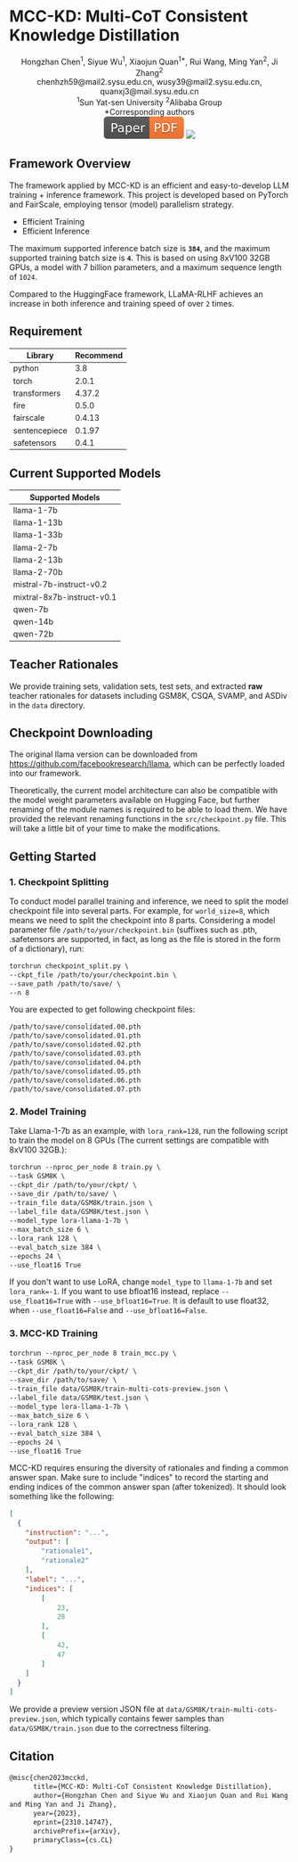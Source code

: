 # MCC-KD: Multi-CoT Consistent Knowledge Distillation

<div align="center">
Hongzhan Chen<sup>1</sup>, Siyue Wu<sup>1</sup>, Xiaojun Quan<sup>1*</sup>, Rui Wang, Ming Yan<sup>2</sup>, Ji Zhang<sup>2</sup>
</div>
<div align="center">
chenhzh59@mail2.sysu.edu.cn, wusy39@mail2.sysu.edu.cn, quanxj3@mail.sysu.edu.cn
</div>
<div align="center">
<sup>1</sup>Sun Yat-sen University <sup>2</sup>Alibaba Group
</div>
<div align="center">
*Corresponding authors
</div>


<div align="center">
    <a href="https://arxiv.org/pdf/2310.14747.pdf"><img src="assets/Paper-PDF-orange.svg" ></a>
    <a href="https://hits.seeyoufarm.com"><img src="https://hits.seeyoufarm.com/api/count/incr/badge.svg?url=https%3A%2F%2Fgithub.com%2FX-PLUG%2FMulti-LLM-Agent&count_bg=%2379C83D&title_bg=%23555555&icon=&icon_color=%23E7E7E7&title=hits&edge_flat=false"/></a>
</div>

## Framework Overview

The framework applied by MCC-KD is an efficient and easy-to-develop LLM training + inference framework. This project is developed based on PyTorch and FairScale, employing tensor (model) parallelism strategy.

- Efficient Training
- Efficient Inference

The maximum supported inference batch size is **`384`**, and the maximum supported training batch size is **`4`**. This is based on using 8xV100 32GB GPUs, a model with 7 billion parameters, and a maximum sequence length of `1024`.

Compared to the HuggingFace framework, LLaMA-RLHF achieves an increase in both inference and training speed of over `2` times.

## Requirement

| Library       | Recommend | 
|---------------|-----------|
| python        | 3.8       | 
| torch         | 2.0.1    | 
| transformers | 4.37.2    | 
| fire      | 0.5.0    | 
| fairscale    | 0.4.13    | 
| sentencepiece | 0.1.97     | 
| safetensors           | 0.4.1    | 

## Current Supported Models

| Supported Models|
|---------------|
|llama-1-7b|
|llama-1-13b|
|llama-1-33b|
|llama-2-7b|
|llama-2-13b|
|llama-2-70b|
|mistral-7b-instruct-v0.2|
|mixtral-8x7b-instruct-v0.1|
|qwen-7b|
|qwen-14b|
|qwen-72b|

## Teacher Rationales

We provide training sets, validation sets, test sets, and extracted **raw** teacher rationales for datasets including GSM8K, CSQA, SVAMP, and ASDiv in the `data` directory.

## Checkpoint Downloading

The original llama version can be downloaded from https://github.com/facebookresearch/llama, which can be perfectly loaded into our framework.

Theoretically, the current model architecture can also be compatible with the model weight parameters available on Hugging Face, but further renaming of the module names is required to be able to load them. We have provided the relevant renaming functions in the `src/checkpoint.py` file. This will take a little bit of your time to make the modifications.

## Getting Started

### 1. Checkpoint Splitting

To conduct model parallel training and inference, we need to split the model checkpoint file into several parts. For example, for `world_size=8`, which means we need to split the checkpoint into 8 parts. 
Considering a model parameter file `/path/to/your/checkpoint.bin` (suffixes such as .pth, .safetensors are supported, in fact, as long as the file is stored in the form of a dictionary), run:

```shell script
torchrun checkpoint_split.py \
--ckpt_file /path/to/your/checkpoint.bin \
--save_path /path/to/save/ \
--n 8
```

You are expected to get following checkpoint files:

```
/path/to/save/consolidated.00.pth
/path/to/save/consolidated.01.pth
/path/to/save/consolidated.02.pth
/path/to/save/consolidated.03.pth
/path/to/save/consolidated.04.pth
/path/to/save/consolidated.05.pth
/path/to/save/consolidated.06.pth
/path/to/save/consolidated.07.pth
```

### 2. Model Training

Take Llama-1-7b as an example, with `lora_rank=128`, run the following script to train the model on 8 GPUs (The current settings are compatible with 8xV100 32GB.):

```shell script
torchrun --nproc_per_node 8 train.py \
--task GSM8K \
--ckpt_dir /path/to/your/ckpt/ \
--save_dir /path/to/save/ \
--train_file data/GSM8K/train.json \
--label_file data/GSM8K/test.json \
--model_type lora-llama-1-7b \
--max_batch_size 6 \
--lora_rank 128 \
--eval_batch_size 384 \
--epochs 24 \
--use_float16 True
```

If you don't want to use LoRA, change `model_type` to `llama-1-7b` and set `lora_rank=-1`.
If you want to use bfloat16 instead, replace `--use_float16=True` with `--use_bfloat16=True`. It is default to use float32, when `--use_float16=False` and `--use_bfloat16=False`.


### 3. MCC-KD Training

```shell script
torchrun --nproc_per_node 8 train_mcc.py \
--task GSM8K \
--ckpt_dir /path/to/your/ckpt/ \
--save_dir /path/to/save/ \
--train_file data/GSM8K/train-multi-cots-preview.json \
--label_file data/GSM8K/test.json \
--model_type lora-llama-1-7b \
--max_batch_size 6 \
--lora_rank 128 \
--eval_batch_size 384 \
--epochs 24 \
--use_float16 True
```

MCC-KD requires ensuring the diversity of rationales and finding a common answer span.
Make sure to include "indices" to record the starting and ending indices of the common answer span (after tokenized). It should look something like the following:

```json
[
  {
    "instruction": "...",
    "output": [
        "rationale1",
        "rationale2"
    ],
    "label": "...",
    "indices": [
        [
            23,
            28
        ],
        [
            42,
            47
        ]
    ]
  }  
]
```

We provide a preview version JSON file at `data/GSM8K/train-multi-cots-preview.json`, which typically contains fewer samples than `data/GSM8K/train.json` due to the correctness filtering.

## Citation
```
@misc{chen2023mcckd,
      title={MCC-KD: Multi-CoT Consistent Knowledge Distillation}, 
      author={Hongzhan Chen and Siyue Wu and Xiaojun Quan and Rui Wang and Ming Yan and Ji Zhang},
      year={2023},
      eprint={2310.14747},
      archivePrefix={arXiv},
      primaryClass={cs.CL}
}
```


